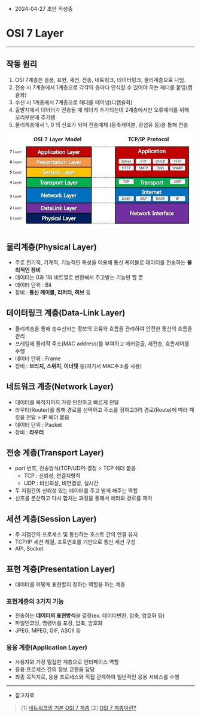 
- 2024-04-27 초안 작성중 

# OSI 7 Layer

---


## 작동 원리
1. OSI 7계층은 응용, 표현, 세션, 전송, 네트워크, 데이터링크, 물리계층으로 나뉨.
2. 전송 시 7계층에서 1계층으로 각각의 층마다 인식할 수 있어야 하는 헤더를 붙임(캡슐화)
3. 수신 시 1계층에서 7계층으로 헤더를 떼어냄(디캡슐화)
4. 출발지에서 데이터가 전송될 때 헤더가 추가되는데 2계층에서만 오류제어를 위해 꼬리부분에 추가됌
5. 물리계층에서 1, 0 의 신호가 되어 전송매체 (동축케이블, 광섬유 등)을 통해 전송

![OSI 7 Layer.jpeg](..%2F..%2F..%2Fetc%2Fimage%2FNetwork_image%2FOSI%207%20Layer.jpeg)

## 물리계층(Physical Layer)
- 주로 전기적, 기계적, 기능적인 특성을 이용해 통신 케이블로 데이터를 전송하는 **물리적인 장비**
- 데이터는 0과 1의 비트열로 변환해서 주고받는 기능만 할 뿐
- 데이터 단위 : Bit
- 장비 : **통신 케이블, 리퍼터, 허브** 등

## 데이터링크 계층(Data-Link Layer)
- 물리계층을 통해 송수신되는 정보의 오류와 흐름을 관리하여 안전한 통신의 흐름을 관리
- 프레임에 물리적 주소(MAC address)를 부여하고 에러검출, 재전송, 흐름제어를 수행
- 데이터 단위 : Frame
- 장비 : **브리지, 스위치, 이너뎃** 등(여기서 MAC주소를 사용)

## 네트워크 계층(Network Layer)
- 데이터를 목적지까지 가장 안전하고 빠르게 전달
- 라우터(Router)를 통해 경로를 선택하고 주소를 정하고(IP) 경로(Route)에 따라 패킷을 전달 > IP 헤더 붙음
- 데이터 단위 : Packet
- 장비 : **라우터**

## 전송 계층(Transport Layer)
- port 번호, 전송방식(TCP/UDP) 결정 > TCP 헤더 붙음
  - TCP : 신뢰성, 연결지향적
  - UDP : 비신뢰성, 비연결성, 실시간
- 두 지점간의 신뢰성 있는 데이터를 주고 받게 해주는 역할
- 신호를 분산하고 다시 합치는 과정을 통해서 에러와 경로를 제어

## 세션 계층(Session Layer)
- 주 지점간의 프로세스 및 통신하는 호스트 간의 연결 유지
- TCP/IP 세션 체결, 포트번호를 기반으로 통신 세션 구성
- API, Socket

## 표현 계층(Presentation Layer)
- 데이터를 어떻게 표현할지 정하는 역할을 하는 계층

### 표현계층의 3가지 기능
- 전송하는 **데이터의 표현방식**을 결정(ex. 데이터변환, 압축, 암호화 등)
- 파일인코딩, 명령어를 포장, 압축, 암호화
- JPEG, MPEG, GIF, ASCII 등 

### 응용 계층(Application Layer)
- 사용자와 가장 밀접한 계층으로 인터페이스 역할
- 응용 프로세스 간의 정보 교환을 담당
- 최종 목적지로, 응용 프로세스와 직접 관계하여 일반적인 응용 서비스를 수행

---
* 참고자료
> [1] [네트워크의 기본 OSI 7 계층](https://velog.io/@cgotjh/%EB%84%A4%ED%8A%B8%EC%9B%8C%ED%81%AC-OSI-7-%EA%B3%84%EC%B8%B5-OSI-7-LAYER-%EA%B8%B0%EB%B3%B8-%EA%B0%9C%EB%85%90-%EA%B0%81-%EA%B3%84%EC%B8%B5-%EC%84%A4%EB%AA%85)
> [2] [OSI 7 계층이란?](https://lxxyeon.tistory.com/155)


